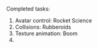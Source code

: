 Completed tasks:
1. Avatar control: Rocket Science
2. Collisions: Rubberoids
3. Texture animation: Boom
4. 